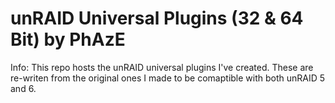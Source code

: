 unRAID Universal Plugins (32 & 64 Bit) by PhAzE
======

Info: This repo hosts the unRAID universal plugins I've created.  These are re-writen from the original ones I made to be comaptible with both unRAID 5 and 6.
